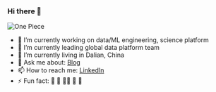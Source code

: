 ### Hi there 👋
![One Piece](https://hongmeng185084759.files.wordpress.com/2020/02/51f4e-171552013624_.pic_hd.jpg?resize=438%2C438)

- 🔭 I’m currently working on data/ML engineering, science platform
- 👯 I’m currently leading global data platform team
- 🌱 I’m currently living in Dalian, China
- 💬 Ask me about: <a href="https://hongmeng.me/" target="_blank">Blog</a>
- 📫 How to reach me: <a href="https://www.linkedin.com/in/hongmengwang/" target="_blank">LinkedIn</a>
- ⚡ Fun fact: 🏀 🎵 🏋️‍♂️ 🎱 🚙

